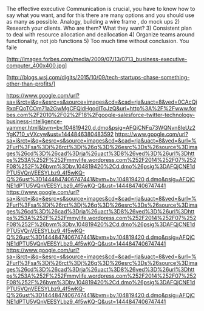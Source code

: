 The effective executive
Communication is crucial, you have to know how to say what you want, and for this there are many options and you should use as many as possible. Analogy, building a wire frame , do mock ups
2) Research your clients. Who are them? What they want?
3) Consistent plan to deal with resource allocation and deallocation
4) Organize teams around functionality, not job functions
5) Too much time without conclusion. You faile

[http://images.forbes.com/media/2009/07/13/0713_business-executive-computer_400x400.jpg]

[http://blogs.wsj.com/digits/2015/10/09/tech-startups-chase-something-other-than-profits/]

https://www.google.com/url?sa=i&rct=j&q=&esrc=s&source=images&cd=&cad=rja&uact=8&ved=0CAcQjRxqFQoTCOm71a2GwMgCFQldHgodIToJzQ&url=http%3A%2F%2Fwww.forbes.com%2F2010%2F02%2F18%2Fgoogle-salesforce-twitter-technology-business-intelligence-yammer.html&bvm=bv.104819420,d.dmo&psig=AFQjCNFq73WQNvn8leUz2YgK710_vVXcyw&ust=1444846380483592
https://www.google.com/url?sa=i&rct=j&q=&esrc=s&source=images&cd=&cad=rja&uact=8&ved=&url=%2Furl%3Fsa%3Di%26rct%3Dj%26q%3D%26esrc%3Ds%26source%3Dimages%26cd%3D%26cad%3Drja%26uact%3D8%26ved%3D%26url%3Dhttps%253A%252F%252Fmmylife.wordpress.com%252F2014%252F07%252F08%252F%26bvm%3Dbv.104819420%2Cd.dmo%26psig%3DAFQjCNE1dPTU5VQnVEESYLbz9_4f5wKQ-Q%26ust%3D1444847406747441&bvm=bv.104819420,d.dmo&psig=AFQjCNE1dPTU5VQnVEESYLbz9_4f5wKQ-Q&ust=1444847406747441
https://www.google.com/url?sa=i&rct=j&q=&esrc=s&source=images&cd=&cad=rja&uact=8&ved=&url=%2Furl%3Fsa%3Di%26rct%3Dj%26q%3D%26esrc%3Ds%26source%3Dimages%26cd%3D%26cad%3Drja%26uact%3D8%26ved%3D%26url%3Dhttps%253A%252F%252Fmmylife.wordpress.com%252F2014%252F07%252F08%252F%26bvm%3Dbv.104819420%2Cd.dmo%26psig%3DAFQjCNE1dPTU5VQnVEESYLbz9_4f5wKQ-Q%26ust%3D1444847406747441&bvm=bv.104819420,d.dmo&psig=AFQjCNE1dPTU5VQnVEESYLbz9_4f5wKQ-Q&ust=1444847406747441
https://www.google.com/url?sa=i&rct=j&q=&esrc=s&source=images&cd=&cad=rja&uact=8&ved=&url=%2Furl%3Fsa%3Di%26rct%3Dj%26q%3D%26esrc%3Ds%26source%3Dimages%26cd%3D%26cad%3Drja%26uact%3D8%26ved%3D%26url%3Dhttps%253A%252F%252Fmmylife.wordpress.com%252F2014%252F07%252F08%252F%26bvm%3Dbv.104819420%2Cd.dmo%26psig%3DAFQjCNE1dPTU5VQnVEESYLbz9_4f5wKQ-Q%26ust%3D1444847406747441&bvm=bv.104819420,d.dmo&psig=AFQjCNE1dPTU5VQnVEESYLbz9_4f5wKQ-Q&ust=1444847406747441
